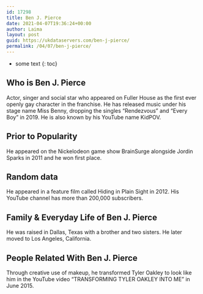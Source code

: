 ```yaml
---
id: 17298
title: Ben J. Pierce
date: 2021-04-07T19:36:24+00:00
author: Laima
layout: post
guid: https://ukdataservers.com/ben-j-pierce/
permalink: /04/07/ben-j-pierce/
---
```


* some text
{: toc}


## Who is Ben J. Pierce
                  
                  
                  
Actor, singer and social star who appeared on Fuller House as the first ever openly gay character in the franchise. He has released music under his stage name Miss Benny, dropping the singles &#8220;Rendezvous&#8221; and &#8220;Every Boy&#8221; in 2019. He is also known by his YouTube name KidPOV.
                  
              
            
              
            
                
                
                
## Prior to Popularity
                  
                  
                  
He appeared on the Nickelodeon game show BrainSurge alongside Jordin Sparks in 2011 and he won first place. 
                  
              
            
              
            
                
                
                
## Random data
                  
                  
                  
He appeared in a feature film called Hiding in Plain Sight in 2012. His YouTube channel has more than 200,000 subscribers. 
                  
              
            
              
            
                
                
                
## Family & Everyday Life of Ben J. Pierce
                  
                  
                  
He was raised in Dallas, Texas with a brother and two sisters. He later moved to Los Angeles, California.
                  
              
            
              
            
                
                
                
## People Related With Ben J. Pierce
                  
                  
                  
Through creative use of makeup, he transformed Tyler Oakley to look like him in the YouTube video &#8220;TRANSFORMING TYLER OAKLEY INTO ME&#8221; in June 2015.
                  
              
            
              
            
                
              
            
              
              
            
            
              
            
          
          
          